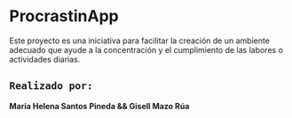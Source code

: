 # ProcrastinApp
Este proyecto es una iniciativa para facilitar la creación de un ambiente adecuado que ayude a la concentración y el cumplimiento de las labores o actividades diarias.

## `Realizado por:`

**Maria Helena Santos Pineda && Gisell Mazo Rúa**